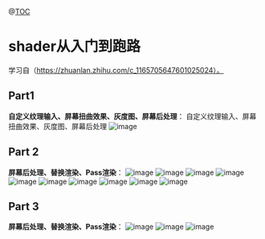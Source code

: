 @[TOC](shaderlab实验室)

# shader从入门到跑路

学习自（https://zhuanlan.zhihu.com/c_1165705647601025024）。

## Part1

**自定义纹理输入、屏幕扭曲效果、灰度图、屏幕后处理**：
自定义纹理输入、屏幕扭曲效果、灰度图、屏幕后处理
![image](https://github.com/1091515459/shaderlabLaboratory/blob/master/part1.png)

## Part 2

**屏幕后处理、替换渲染、Pass渲染**：
![image](https://github.com/1091515459/shaderlabLaboratory/blob/master/part2depth.png)
![image](https://github.com/1091515459/shaderlabLaboratory/blob/master/part2depth1.png)
![image](https://github.com/1091515459/shaderlabLaboratory/blob/master/part2depth2.png)
![image](https://github.com/1091515459/shaderlabLaboratory/blob/master/part2depth3.png)
![image](https://github.com/1091515459/shaderlabLaboratory/blob/master/part2多pass渲染.gif)
![image](https://github.com/1091515459/shaderlabLaboratory/blob/master/part2后处理颜色反向渲染.gif)
![image](https://github.com/1091515459/shaderlabLaboratory/blob/master/part2test1.png)
![image](https://github.com/1091515459/shaderlabLaboratory/blob/master/part2test2.png)
![image](https://github.com/1091515459/shaderlabLaboratory/blob/master/part2test4.gif)
![image](https://github.com/1091515459/shaderlabLaboratory/blob/master/part2test4_1.gif)

## Part 3

**屏幕后处理、替换渲染、Pass渲染**：
![image](https://github.com/1091515459/shaderlabLaboratory/blob/master/part3normal1.png)
![image](https://github.com/1091515459/shaderlabLaboratory/blob/master/part3normal2.gif)
![image](https://github.com/1091515459/shaderlabLaboratory/blob/master/part3normal3.png)
